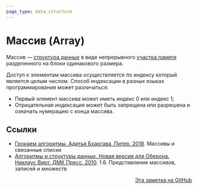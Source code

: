 ```yaml
---
page_type: data_structure
---
```


# Массив (Array)

Массив — [структура данных](20221025223341.md) в виде непрерывного [участка памяти](20221029234220.md) разделенного на блоки одинакового размера.

Доступ к элементам массива осуществляется по индексу который является целым числом. Способ индексации в разных языках программирования может различаться:

- Первый элемент массива может иметь индекс 0 или индекс 1;
- Отрицательная индексация может быть запрещена или разрешена и означать нумерацию с конца массива.

## Ссылки

- [Грокаем алгоритмы. Адитья Бхаргава. Питер. 2018](BhargavaGrokaemAlgoritmy2018.md). Массивы и связанные списки
- [Алгоритмы и структуры данных. Новая версия для Оберона. Никлаус Вирт. ДМК Пресс. 2010](WirthAlgorithmsAndDataStructures2010.md). 1.6. Представление массивов, записей и множеств



<p v-pre style="text-align: right">
  <a href="https://github.com/Kverde/algorithms/blob/main/source/20221025215309.md">
  Эта заметка на GitHub
  </a>
</p>
